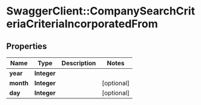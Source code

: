 # SwaggerClient::CompanySearchCriteriaCriteriaIncorporatedFrom

## Properties
Name | Type | Description | Notes
------------ | ------------- | ------------- | -------------
**year** | **Integer** |  | 
**month** | **Integer** |  | [optional] 
**day** | **Integer** |  | [optional] 



